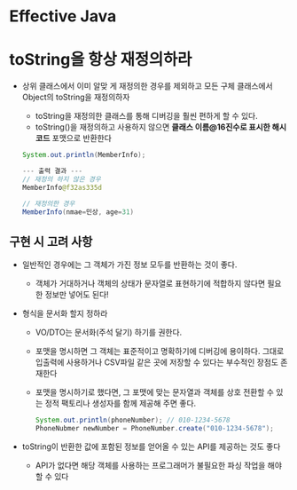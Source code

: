 # Effective Java

# toString을 항상 재정의하라

- 상위 클래스에서 이미 알맞 게 재정의한 경우를 제외하고 모든 구체 클래스에서 Object의 toString을 재정의하자
    - toString을 재정의한 클래스를 통해 디버깅을 훨씬 편하게 할 수 있다.
    - toString()을 재정의하고 사용하지 않으면 **클래스 이름@16진수로 표시한 해시코드** 포맷으로 반환한다

    ```java
    System.out.println(MemberInfo);
    
    --- 출력 결과 ---
    // 재정의 하지 않은 경우
    MemberInfo@f32as335d
    
    // 재정의한 경우 
    MemberInfo(nmae=민상, age=31)
    ```


## 구현 시 고려 사항

- 일반적인 경우에는 그 객체가 가진 정보 모두를 반환하는 것이 좋다.
    - 객체가 거대하거나 객체의 상태가 문자열로 표현하기에 적합하지 않다면 필요한 정보만 넣어도 된다!
- 형식을 문서화 할지 정하라
    - VO/DTO는 문서화(주석 달기) 하기를 권한다.
    - 포맷을 명시하면 그 객체는 표준적이고 명확하기에 디버깅에 용이하다. 그대로 입출력에 사용하거나 CSV파일 같은 곳에 저장할 수 있다는 부수적인 장점도 존재한다
    - 포맷을 명시하기로 했다면, 그 포맷에 맞는 문자열과 객체를 상호 전환할 수 있는 정적 팩토리나 생성자를 함께 제공해 주면 좋다.

        ```java
        System.out.println(phoneNumber); // 010-1234-5678
        PhoneNubmer newNumber = PhoneNumber.create("010-1234-5678");
        ```

- toString이 반환한 값에 포함된 정보를 얻어올 수 있는 API를 제공하는 것도 좋다
    - API가 없다면 해당 객체를 사용하는 프로그래머가 불필요한 파싱 작업을 해야할 수 있다